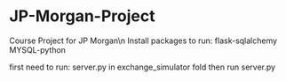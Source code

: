 # JP-Morgan-Project
Course Project for JP Morgan\n
Install packages to run:
flask-sqlalchemy
MYSQL-python

first need to run:
server.py in exchange_simulator fold
then run server.py
